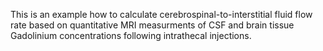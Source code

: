 This is an example how to calculate cerebrospinal-to-interstitial fluid flow rate based on quantitative MRI measurments of CSF and brain tissue Gadolinium concentrations following intrathecal injections.

